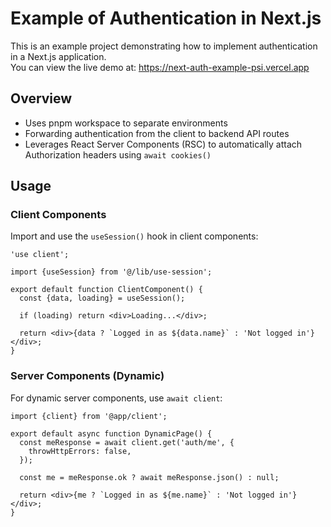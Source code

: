 # Example of Authentication in Next.js

This is an example project demonstrating how to implement authentication in a Next.js application.  
You can view the live demo at: https://next-auth-example-psi.vercel.app

## Overview

- Uses pnpm workspace to separate environments
- Forwarding authentication from the client to backend API routes
- Leverages React Server Components (RSC) to automatically attach Authorization headers using `await cookies()`

## Usage

### Client Components

Import and use the `useSession()` hook in client components:

```tsx
'use client';

import {useSession} from '@/lib/use-session';

export default function ClientComponent() {
  const {data, loading} = useSession();

  if (loading) return <div>Loading...</div>;

  return <div>{data ? `Logged in as ${data.name}` : 'Not logged in'}</div>;
}
```

### Server Components (Dynamic)

For dynamic server components, use `await client`:

```tsx
import {client} from '@app/client';

export default async function DynamicPage() {
  const meResponse = await client.get('auth/me', {
    throwHttpErrors: false,
  });

  const me = meResponse.ok ? await meResponse.json() : null;

  return <div>{me ? `Logged in as ${me.name}` : 'Not logged in'}</div>;
}
```
